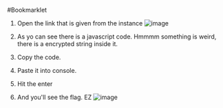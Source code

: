 #Bookmarklet

1. Open the link that is given from the instance
![image](https://github.com/darwishshathibi/CTF-Write-Up-/assets/119912350/878149a7-0a34-46af-a239-cc440bf267e8)

2. As yo can see there is a javascript code. Hmmmm something is weird, there is a encrypted string inside it.
3. Copy the code.
4. Paste it into console.

5. Hit the enter
6. And you'll see the flag. EZ
![image](https://github.com/darwishshathibi/CTF-Write-Up-/assets/119912350/fd25cc33-5fc1-4fcc-b7b2-afa062380121)
